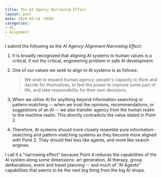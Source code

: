 ```yaml
---
title: The AI Agency Narrowing Effect
layout: post
date: 2024-04-24 -0500
categories:
- AI,
- Alignment
---
```


I submit the following as the *AI Agency Alignment Narrowing Effect*:

1. It is broadly recognized that aligning AI systems to human values
   is a critical, if not *the* critical, engineering problem in safe
   AI development.
2. One of our values we seek to align to AI systems is as follows:

    > We wish to expand human agency: people's capacity to think and
    > decide for themselves, to feel the power to improve some part of
    > life, and take responsibility for their own decisions.

3. When we utilize AI for anything beyond information-searching or
   pattern-matching -- when we trust the opinions, recommendations, or
   suggestions of an AI -- we also transfer agency from the human
   realm to the machine realm. This directly contradicts the value
   stated in Point 2.

4. Therefore, AI systems should more closely resemble pure
   information-searching and pattern-matching systems as they become
   more aligned with Point 2. They should feel less like agents, and
   more like search engines.

I call it a "narrowing effect" because Point 4 reduces the
capabilities of the AI system along some dimensions: art generation,
AI therapy, group deliberations, event and travel planning -- and much
of "AI Agents" capabilities that seems to be the next big thing from
the big AI shops.
